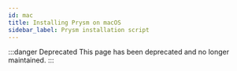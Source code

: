 ```yaml
---
id: mac
title: Installing Prysm on macOS
sidebar_label: Prysm installation script
---
```


:::danger Deprecated
This page has been deprecated and no longer maintained.
:::